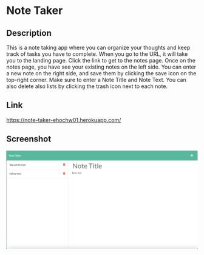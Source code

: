 # Note Taker

## Description

This is a note taking app where you can organize your thoughts and keep track of tasks you have to complete. When you go to the URL, it will take you to the landing page. Click the link to get to the notes page. Once on the notes page, you have see your existing notes on the left side. You can enter a new note on the right side, and save them by clicking the save icon on the top-right corner. Make sure to enter a Note Title and Note Text. You can also delete also lists by clicking the trash icon next to each note. 

## Link

https://note-taker-ehochw01.herokuapp.com/

## Screenshot

![Screenshot](./public/assets/imgs/screenshot.png)

